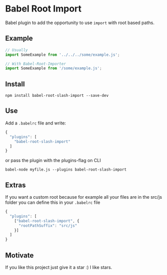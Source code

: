 # Babel Root Import
Babel plugin to add the opportunity to use `import` with root based paths.<br>

## Example
```javascript
// Usually
import SomeExample from '../../../some/example.js';

// With Babel-Root-Importer
import SomeExample from '/some/example.js';
```

## Install
```
npm install babel-root-slash-import --save-dev
```

## Use
Add a `.babelrc` file and write:
```javascript
{
  "plugins": [
    "babel-root-slash-import"
  ]
}
```
or pass the plugin with the plugins-flag on CLI
```
babel-node myfile.js --plugins babel-root-slash-import
```

## Extras
If you want a custom root because for example all your files are in the src/js folder you can define this in your `.babelrc` file
```javascript
{
  "plugins": [
    ["babel-root-slash-import", {
      "rootPathSuffix": "src/js"
    }]
  ]
}
```

## Motivate
If you like this project just give it a star :) I like stars.
